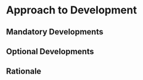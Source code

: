 # Approach to Development


## Mandatory Developments  



## Optional Developments  



## Rationale  
